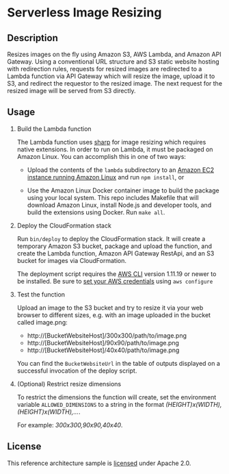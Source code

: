 # Serverless Image Resizing

## Description

Resizes images on the fly using Amazon S3, AWS Lambda, and Amazon API Gateway.
Using a conventional URL structure and S3 static website hosting with
redirection rules, requests for resized images are redirected to a Lambda
function via API Gateway which will resize the image, upload it to S3, and
redirect the requestor to the resized image. The next request for the resized
image will be served from S3 directly.

## Usage

1. Build the Lambda function

   The Lambda function uses [sharp][sharp] for image resizing which requires
   native extensions. In order to run on Lambda, it must be packaged on Amazon
   Linux. You can accomplish this in one of two ways:

   - Upload the contents of the `lambda` subdirectory to an [Amazon EC2 instance
     running Amazon Linux][amazon-linux] and run `npm install`, or

   - Use the Amazon Linux Docker container image to build the package using your
     local system. This repo includes Makefile that will download Amazon Linux,
     install Node.js and developer tools, and build the extensions using Docker.
     Run `make all`.

2. Deploy the CloudFormation stack

    Run `bin/deploy` to deploy the CloudFormation stack. It will create a
    temporary Amazon S3 bucket, package and upload the function, and create the
    Lambda function, Amazon API Gateway RestApi, and an S3 bucket for images via
    CloudFormation.

    The deployment script requires the [AWS CLI][cli] version 1.11.19 or newer
    to be installed.  Be sure to [set your AWS credentials][aws-configure] using `aws configure`

3. Test the function

    Upload an image to the S3 bucket and try to resize it via your web browser
    to different sizes, e.g. with an image uploaded in the bucket called
    image.png:

    - http://[BucketWebsiteHost]/300x300/path/to/image.png
    - http://[BucketWebsiteHost]/90x90/path/to/image.png
    - http://[BucketWebsiteHost]/40x40/path/to/image.png

    You can find the `BucketWebsiteUrl` in the table of outputs displayed on a
    successful invocation of the deploy script.

4. (Optional) Restrict resize dimensions

    To restrict the dimensions the function will create, set the environment
    variable `ALLOWED_DIMENSIONS` to a string in the format
    *(HEIGHT)x(WIDTH),(HEIGHT)x(WIDTH),...*.

    For example: *300x300,90x90,40x40*.

## License

This reference architecture sample is [licensed][license] under Apache 2.0.

[license]: LICENSE
[sharp]: https://github.com/lovell/sharp
[amazon-linux]: https://aws.amazon.com/blogs/compute/nodejs-packages-in-lambda/
[cli]: https://aws.amazon.com/cli/
[aws-configure]: https://docs.aws.amazon.com/cli/latest/userguide/cli-chap-getting-started.html
